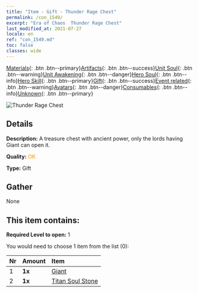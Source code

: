 ```yaml
---
title: "Item - Gift - Thunder Rage Chest"
permalink: /con_1549/
excerpt: "Era of Chaos  Thunder Rage Chest"
last_modified_at: 2021-07-27
locale: en
ref: "con_1549.md"
toc: false
classes: wide
---
```

 [Materials](/Items/){: .btn .btn--primary}[Artifacts](/Items/Artifacts/){: .btn .btn--success}[Unit Soul](/Items/UnitSoul/){: .btn .btn--warning}[Unit Awakening](/Items/UnitAwakening/){: .btn .btn--danger}[Hero Soul](/Items/HeroSoul/){: .btn .btn--info}[Hero Skill](/Items/HeroSkill/){: .btn .btn--primary}[Gift](/Items/Gift/){: .btn .btn--success}[Event related](/Items/Events/){: .btn .btn--warning}[Avatars](/Items/Avatars/){: .btn .btn--danger}[Consumables](/Items/Consumables/){: .btn .btn--info}[Unknown](/Items/Unknown/){: .btn .btn--primary}

 ![Thunder Rage Chest](/images/t/i_907082.png)

## Details
 **Description:** A treasure chest with ancient power, only the lords having Giant can open it.

 **Quality:** <span style="color: #FF8C00">OK</span>

 **Type:** Gift

## Gather

  None

## This item contains:

 **Required Level to open:** 1

 You would need to choose 1 item from the list (0):

  | Nr | Amount |     Item    |
  |:---|:-------|:------------|
  | 1 |  **1x** | [Giant ](/Items/unt_241/) |  | 
  | 2 |  **1x** | [Titan Soul Stone](/Items/unt_326/) |  | 
